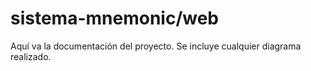 # sistema-mnemonic/web

Aquí va la documentación del proyecto. Se incluye cualquier diagrama realizado.